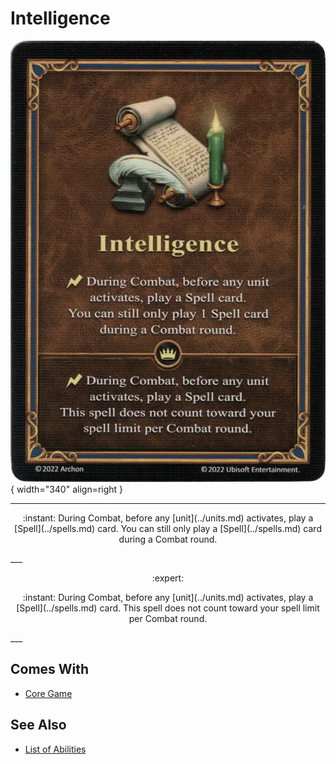 # Intelligence

![Intelligence](../assets/abilities-intelligence.webp){ width="340" align=right }

___
<p style="text-align: center;" markdown>:instant: During Combat, before any [unit](../units.md) activates, play a [Spell](../spells.md) card. You can still only play a [Spell](../spells.md) card during a Combat round.</p>
___
<p style="text-align: center;" markdown> :expert: </p>

<p style="text-align: center;" markdown>:instant: During Combat, before any [unit](../units.md) activates, play a [Spell](../spells.md) card. This spell does not count toward your spell limit per Combat round.</p>
___


## Comes With

- [Core Game](../content.md)


## See Also

- [List of Abilities](index.md)
